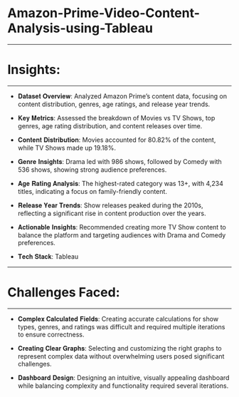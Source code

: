 # Amazon-Prime-Video-Content-Analysis-using-Tableau
__________________________________________________________________________________________________________________________________________________________________________________________
# Insights:
__________________________________________________________________________________________________________________________________________________________________________________________
- 𝐃𝐚𝐭𝐚𝐬𝐞𝐭 𝐎𝐯𝐞𝐫𝐯𝐢𝐞𝐰: Analyzed Amazon Prime’s content data, focusing on content distribution, genres, age ratings, and release year trends.

- 𝐊𝐞𝐲 𝐌𝐞𝐭𝐫𝐢𝐜𝐬: Assessed the breakdown of Movies vs TV Shows, top genres, age rating distribution, and content releases over time.

- 𝐂𝐨𝐧𝐭𝐞𝐧𝐭 𝐃𝐢𝐬𝐭𝐫𝐢𝐛𝐮𝐭𝐢𝐨𝐧: Movies accounted for 80.82% of the content, while TV Shows made up 19.18%.

- 𝐆𝐞𝐧𝐫𝐞 𝐈𝐧𝐬𝐢𝐠𝐡𝐭𝐬: Drama led with 986 shows, followed by Comedy with 536 shows, showing strong audience preferences.

- 𝐀𝐠𝐞 𝐑𝐚𝐭𝐢𝐧𝐠 𝐀𝐧𝐚𝐥𝐲𝐬𝐢𝐬: The highest-rated category was 13+, with 4,234 titles, indicating a focus on family-friendly content.

- 𝐑𝐞𝐥𝐞𝐚𝐬𝐞 𝐘𝐞𝐚𝐫 𝐓𝐫𝐞𝐧𝐝𝐬: Show releases peaked during the 2010s, reflecting a significant rise in content production over the years.

- 𝐀𝐜𝐭𝐢𝐨𝐧𝐚𝐛𝐥𝐞 𝐈𝐧𝐬𝐢𝐠𝐡𝐭𝐬: Recommended creating more TV Show content to balance the platform and targeting audiences with Drama and Comedy preferences.

- 𝐓𝐞𝐜𝐡 𝐒𝐭𝐚𝐜𝐤: Tableau 
__________________________________________________________________________________________________________________________________________________________________________________________
# Challenges Faced:
__________________________________________________________________________________________________________________________________________________________________________________________
- 𝐂𝐨𝐦𝐩𝐥𝐞𝐱 𝐂𝐚𝐥𝐜𝐮𝐥𝐚𝐭𝐞𝐝 𝐅𝐢𝐞𝐥𝐝𝐬: Creating accurate calculations for show types, genres, and ratings was difficult and required multiple iterations to ensure correctness.

- 𝐂𝐫𝐞𝐚𝐭𝐢𝐧𝐠 𝐂𝐥𝐞𝐚𝐫 𝐆𝐫𝐚𝐩𝐡𝐬: Selecting and customizing the right graphs to represent complex data without overwhelming users posed significant challenges.

- 𝐃𝐚𝐬𝐡𝐛𝐨𝐚𝐫𝐝 𝐃𝐞𝐬𝐢𝐠𝐧: Designing an intuitive, visually appealing dashboard while balancing complexity and functionality required several iterations.


